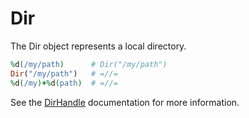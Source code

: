 # Dir

The Dir object represents a local directory.

```ruby
%d(/my/path)      # Dir("/my/path")
Dir("/my/path")   # =//=
%d(/my)+%d(path)  # =//=
```



See the [DirHandle](syntax_and_semantics/builtin_types/dirhandle.md) documentation for more information.
